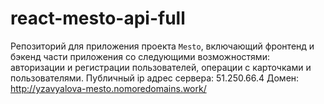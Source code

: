 # react-mesto-api-full
Репозиторий для приложения проекта `Mesto`, включающий фронтенд и бэкенд части приложения со следующими возможностями: авторизации и регистрации пользователей, операции с карточками и пользователями.
Публичный ip адрес сервера: 51.250.66.4
Домен: http://yzavyalova-mesto.nomoredomains.work/
